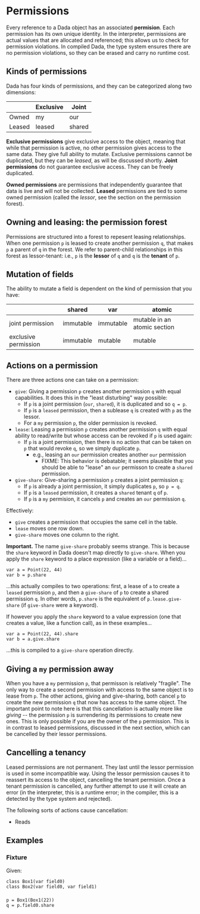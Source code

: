 # Permissions

Every reference to a Dada object has an associated **permision**. Each permission has its own unique identity. In the interpreter, permissions are actual values that are allocated and referenced; this allows us to check for permission violations. In compiled Dada, the type system ensures there are no permission violations, so they can be erased and carry no runtime cost.

## Kinds of permissions

Dada has four kinds of permissions, and they can be categorized along two dimensions:

|        | Exclusive | Joint  |
| ------ | --------- | ------ |
| Owned  | my        | our    |
| Leased | leased    | shared |

**Exclusive permissions** give exclusive access to the object, meaning that while that permission is active, no other permission gives access to the same data. They give full ability to mutate. Exclusive permissions cannot be duplicated, but they can be *leased*, as will be discussed shortly. **Joint permissions** do not guarantee exclusive access. They can be freely duplicated.

**Owned permissions** are permissions that independently guarantee that data is live and will not be collected. **Leased** permissions are tied to some owned permission (called the *lessor*, see the section on the permission forest).

## Owning and leasing: the permission forest

Permissions are structured into a forest to repesent leasing relationships. When one permission `p` is leased to create another permission `q`, that makes `p` a parent of `q` in the forest. We refer to parent-child relationships in this forest as lessor-tenant: i.e., `p` is the **lessor** of `q` and `q` is the **tenant** of `p`.

## Mutation of fields

The ability to mutate a field is dependent on the kind of permission that you have:

|                      | shared    | var       | atomic                       |
| -------------------- | --------- | --------- | ---------------------------- |
| joint permission     | immutable | immutable | mutable in an atomic section |
| exclusive permission | immutable | mutable   | mutable                      |

## Actions on a permission

There are three actions one can take on a permission:

* `give`: Giving a permission `p` creates another permission `q` with equal capabilities. It does this in the "least disturbing" way possible:
    * If `p` is a joint permission (`our`, `shared`), it is duplicated and so `q = p`.
    * If `p` is a `leased` permission, then a sublease `q` is created with `p` as the lessor.
    * For a `my` permission `p`, the older permission is revoked.
* `lease`: Leasing a permission `p` creates another permission `q` with equal ability to read/write but whose access can be revoked if `p` is used again:
    * If `p` is a joint permission, then there is no action that can be taken on `p` that would revoke `q`, so we simply duplicate `p`.
        * e.g., leasing an `our` permission creates another `our` permission
            * FIXME: This behavior is debatable; it seems plausible that you should be able to "lease" an `our` permisson to create a `shared` permission.
* `give-share`: Give-sharing a permission `p` creates a joint permission `q`:
    * If `p` is already a joint permission, it simply duplicates `p`, so `p = q`.
    * If `p` is a `leased` permission, it creates a `shared` tenant `q` of `p`.
    * If `p` is a `my` permision, it cancels `p` and creates an `our` permission `q`.

Effectively:

* `give` creates a permission that occupies the same cell in the table.
* `lease` moves one row down.
* `give-share` moves one column to the right.

**Important.** The name `give-share` probably seems strange. This is because the `share` keyword in Dada doesn't map directly to `give-share`. When you apply the `share` keyword to a place expression (like a variable or a field)...

```
var a = Point(22, 44)
var b = p.share
```

...this actually compiles to two operations: first, a lease of `a` to create a `leased` permission `p`, and then a `give-share` of `p` to create a shared permission `q`. In other words, `p.share` is the equivalent of `p.lease.give-share` (if `give-share` were a keyword).

If however you apply the `share` keyword to a value expression (one that creates a value, like a function call), as in these examples...

```
var a = Point(22, 44).share
var b = a.give.share
```

...this is compiled to a `give-share` operation directly.

## Giving a `my` permission away

When you have a `my` permission `p`, that permisson is relatively "fragile". The only way to create a second permission with access to the same object is to lease from `p`. The other actions, giving and give-sharing, both cancel `p` to create the new permission `q` that now has access to the same object. The important point to note here is that this cancellation is actually more like *giving* -- the permission `p` is surrendering its permissions to create new ones. This is only possible if you are the owner of the `p` permission. This is in contrast to leased permissions, discussed in the next section, which can be cancelled by their lessor permissions.

## Cancelling a tenancy

Leased permissions are not permanent. They last until the lessor permission is used in some incompatible way. Using the lessor permission causes it to reassert its access to the object, cancelling the tenant permision. Once a tenant permission is cancelled, any further attempt to use it will create an error (in the interpreter, this is a runtime error; in the compiler, this is a detected by the type system and rejected).

The following sorts of actions cause cancellation:

* Reads



## Examples

### Fixture

Given:

```
class Box1(var field0)
class Box2(var field0, var field1)
```

### 

```
p = Box1(Box1(22))
q = p.field0.share
```

